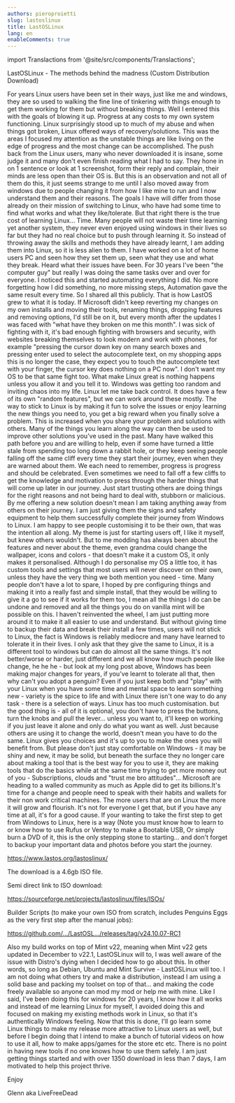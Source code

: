 ```yaml
---
authors: pieroproietti
slug: lastoslinux
title: LastOSLinux
lang: en
enableComments: true
---
```

import Translactions from '@site/src/components/Translactions';

<Translactions />

LastOSLinux - The methods behind the madness (Custom Distribution Download)

For years Linux users have been set in their ways, just like me and windows, they are so used to walking the fine line of tinkering with things enough to get them working for them but without breaking things. Well I entered this with the goals of blowing it up. Progress at any costs to my own system functioning. Linux surprisingly stood up to much of my abuse and when things got broken, Linux offered ways of recovery/solutions. This was the areas I focused my attention as the unstable things are like living on the edge of progress and the most change can be accomplished.
The push back from the Linux users, many who never downloaded it is insane, some judge it and many don't even finish reading what I had to say. They hone in on 1 sentence or look at 1 screenshot, form their reply and complain, their minds are less open than their OS is. But this is an observation and not all of them do this, it just seems strange to me until I also moved away from windows due to people changing it from how I like mine to run and I now understand them and their reasons.
The goals I have will differ from those already on their mission of switching to Linux, who have had some time to find what works and what they like/tolerate. But that right there is the true cost of learning Linux... Time. Many people will not waste their time learning yet another system, they never even enjoyed using windows in their lives so far but they had no real choice but to push through learning it. So instead of throwing away the skills and methods they have already learnt, I am adding them into Linux, so it is less alien to them. I have worked on a lot of home users PC and seen how they set them up, seen what they use and what they break. Heard what their issues have been. For 30 years I've been "the computer guy" but really I was doing the same tasks over and over for everyone. I noticed this and started automating everything I did. No more forgetting how I did something, no more missing steps, Automation gave the same result every time. So I shared all this publicly. That is how LastOS grew to what it is today.
If Microsoft didn't keep reverting my changes on my own installs and moving their tools, renaming things, dropping features and removing options, I'd still be on it, but every month after the updates I was faced with "what have they broken on me this month". I was sick of fighting with it, it's bad enough fighting with browsers and security, with websites breaking themselves to look modern and work with phones, for example "pressing the cursor down key on many search boxes and pressing enter used to select the autocomplete text, on my shopping apps this is no longer the case, they expect you to touch the autocomplete text with your finger, the cursor key does nothing on a PC now". I don't want my OS to be that same fight too. What make Linux great is nothing happens unless you allow it and you tell it to. Windows was getting too random and inviting chaos into my life. Linux let me take back control. It does have a few of its own "random features", but we can work around these mostly.
The way to stick to Linux is by making it fun to solve the issues or enjoy learning the new things you need to, you get a big reward when you finally solve a problem. This is increased when you share your problem and solutions with others. Many of the things you learn along the way can then be used to improve other solutions you've used in the past.
Many have walked this path before you and are willing to help, even if some have turned a little stale from spending too long down a rabbit hole, or they keep seeing people falling off the same cliff every time they start their journey, even when they are warned about them. We each need to remember, progress is progress and should be celebrated. Even sometimes we need to fall off a few cliffs to get the knowledge and motivation to press through the harder things that will come up later in our journey. Just start trusting others are doing things for the right reasons and not being hard to deal with, stubborn or malicious. By me offering a new solution doesn't mean I am taking anything away from others on their journey. I am just giving them the signs and safety equipment to help them successfully complete their journey from Windows to Linux.
I am happy to see people customising it to be their own, that was the intention all along. My theme is just for starting users off, I like it myself, but knew others wouldn't. But to me modding has always been about the features and never about the theme, even grandma could change the wallpaper, icons and colors - that doesn't make it a custom OS, it only makes it personalised. Although I do personalise my OS a little too, it has custom tools and settings that most users will never discover on their own, unless they have the very thing we both mention you need - time. Many people don't have a lot to spare, I hoped by pre configuring things and making it into a really fast and simple install, that they would be willing to give it a go to see if it works for them too, I mean all the things I do can be undone and removed and all the things you do on vanilla mint will be possible on this. I haven't reinvented the wheel, I am just putting more around it to make it all easier to use and understand. But without giving time to backup their data and break their install a few times, users will not stick to Linux, the fact is Windows is reliably mediocre and many have learned to tolerate it in their lives. I only ask that they give the same to Linux, it is a different tool to windows but can do almost all the same things. It's not better/worse or harder, just different and we all know how much people like change, he he he - but look at my long post above, Windows has been making major changes for years, if you've learnt to tolerate all that, then why can't you adopt a penguin? Even if you just keep both and "play" with your Linux when you have some time and mental space to learn something new - variety is the spice to life and with Linux there isn't one way to do any task - there is a selection of ways. Linux has too much customisation. but the good thing is - all of it is optional, you don't have to press the buttons, turn the knobs and pull the lever... unless you want to, it'll keep on working if you just leave it alone and only do what you want as well. Just because others are using it to change the world, doesn't mean you have to do the same. Linux gives you choices and it's up to you to make the ones you will benefit from. But please don't just stay comfortable on Windows - it may be shiny and new, it may be solid, but beneath the surface they no longer care about making a tool that is the best way for you to use it, they are making tools that do the basics while at the same time trying to get more money out of you - Subscriptions, clouds and "trust me bro attitudes"... Microsoft are heading to a walled community as much as Apple did to get its billions.It's time for a change and people need to speak with their habits and wallets for their non work critical machines. The more users that are on Linux the more it will grow and flourish. It's not for everyone I get that, but if you have any time at all, it's for a good cause.
If your wanting to take the first step to get from Windows to Linux, here is a way (Note you must know how to learn to or know how to use Rufus or Ventoy to make a Bootable USB, Or simply burn a DVD of it, this is the only stepping stone to starting... and don't forget to backup your important data and photos before you start the journey.

https://www.lastos.org/lastoslinux/ 

The download is a 4.6gb ISO file.

Semi direct link to ISO download: 

https://sourceforge.net/projects/lastoslinux/files/ISOs/

Builder Scripts (to make your own ISO from scratch, includes Penguins Eggs as the very first step after the manual jobs):

https://github.com/.../LastOSL.../releases/tag/v24.10.07-RC1

Also my build works on top of Mint v22, meaning when Mint v22 gets updated in December to v22.1, LastOSLinux will to, I was well aware of the issue with Distro's dying when I decided how to go about this. In other words, so long as Debian, Ubuntu and Mint Survive - LastOSLinux will too.
I am not doing what others try and make a distribution, instead I am using a solid base and packing my toolset on top of that... and making the code freely available so anyone can mod my mod or help me with mine.
Like I said, I've been doing this for windows for 20 years, I know how it all works and instead of me learning Linux for myself, I avoided doing this and focused on making my existing methods work in Linux, so that it's authentically Windows feeling. Now that this is done, I'll go learn some Linux things to make my release more attractive to Linux users as well, but before I begin doing that I intend to make a bunch of tutorial videos on how to use it all, how to make apps/games for the store etc etc. There is no point in having new tools if no one knows how to use them safely.
I am just getting things started and with over 1350 download in less than 7 days, I am motivated to help this project thrive.

Enjoy

Glenn aka LiveFreeDead